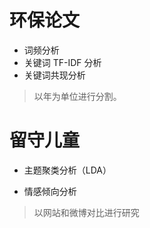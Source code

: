 # 环保论文

- 词频分析
- 关键词 TF-IDF 分析
- 关键词共现分析

> 以年为单位进行分割。

# 留守儿童

- 主题聚类分析（LDA）

- 情感倾向分析

> 以网站和微博对比进行研究

